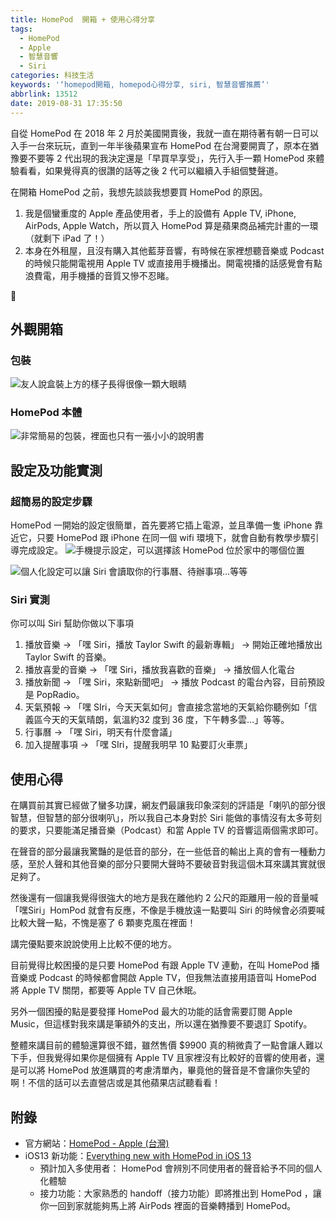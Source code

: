 ```yaml
---
title: HomePod  開箱 + 使用心得分享
tags:
  - HomePod
  - Apple
  - 智慧音響
  - Siri
categories: 科技生活
keywords: '‘homepod開箱, homepod心得分享, siri, 智慧音響推薦’'
abbrlink: 13512
date: 2019-08-31 17:35:50
---
```


自從 HomePod 在 2018 年 2 月於美國開賣後，我就一直在期待著有朝一日可以入手一台來玩玩，直到一年半後蘋果宣布 HomePod 在台灣要開賣了，原本在猶豫要不要等 2 代出現的我決定還是「早買早享受」，先行入手一顆 HomePod 來體驗看看，如果覺得真的很讚的話等之後 2 代可以繼續入手組個雙聲道。

在開箱 HomePod 之前，我想先談談我想要買 HomePod 的原因。
1. 我是個蠻重度的 Apple 產品使用者，手上的設備有 Apple TV, iPhone, AirPods, Apple Watch，所以買入 HomePod 算是蘋果商品補完計畫的一環（就剩下 iPad 了！）
2. 本身在外租屋，且沒有購入其他藍芽音響，有時候在家裡想聽音樂或 Podcast 的時候只能開電視用 Apple TV 或直接用手機播出。開電視播的話感覺會有點浪費電，用手機播的音質又慘不忍睹。

<!--more-->

## 外觀開箱
### 包裝
![友人說盒裝上方的樣子長得很像一顆大眼睛](/image1.jpg)

### HomePod 本體
![非常簡易的包裝，裡面也只有一張小小的說明書](/image2.jpg)

## 設定及功能實測
### 超簡易的設定步驟
HomePod 一開始的設定很簡單，首先要將它插上電源，並且準備一隻 iPhone 靠近它，只要 HomePod 跟 iPhone 在同一個 wifi 環境下，就會自動有教學步驟引導完成設定。
![手機提示設定，可以選擇該 HomePod 位於家中的哪個位置](/image3.jpg)

![個人化設定可以讓 Siri 會讀取你的行事曆、待辦事項...等等](/image4.jpg)

### Siri 實測
你可以叫 Siri 幫助你做以下事項
1. 播放音樂  -> 「嘿 Siri，播放 Taylor Swift 的最新專輯」 -> 開始正確地播放出 Taylor Swift 的音樂。
2. 播放喜愛的音樂 -> 「嘿 Siri，播放我喜歡的音樂」 -> 播放個人化電台
3. 播放新聞 -> 「嘿 Siri，來點新聞吧」 -> 播放 Podcast 的電台內容，目前預設是 PopRadio。
4. 天氣預報 -> 「嘿 SIri，今天天氣如何」會直接念當地的天氣給你聽例如「信義區今天的天氣晴朗，氣溫約32 度到 36 度，下午轉多雲...」等等。
5. 行事曆 -> 「嘿 Siri，明天有什麼會議」
6. 加入提醒事項 -> 「嘿 SIri，提醒我明早 10 點要訂火車票」

## 使用心得
在購買前其實已經做了蠻多功課，網友們最讓我印象深刻的評語是「喇叭的部分很智慧，但智慧的部分很喇叭」，所以我自己本身對於 Siri 能做的事情沒有太多苛刻的要求，只要能滿足播音樂（Podcast）和當 Apple TV 的音響這兩個需求即可。

在聲音的部分最讓我驚豔的是低音的部分，在一些低音的輸出上真的會有一種動力感，至於人聲和其他音樂的部分只要開大聲時不要破音對我這個木耳來講其實就很足夠了。

然後還有一個讓我覺得很強大的地方是我在離他約 2 公尺的距離用一般的音量喊「嘿Siri」HomPod 就會有反應，不像是手機放遠一點要叫 Siri 的時候會必須要喊比較大聲一點，不愧是塞了 6 顆麥克風在裡面！

講完優點要來說說使用上比較不便的地方。

目前覺得比較困擾的是只要 HomePod 有跟 Apple TV 連動，在叫 HomePod 播音樂或 Podcast 的時候都會開啟 Apple TV，但我無法直接用語音叫 HomePod 將 Apple TV 關閉，都要等 Apple TV 自己休眠。

另外一個困擾的點是要發揮 HomePod 最大的功能的話會需要訂閱 Apple Music，但這樣對我來講是筆額外的支出，所以還在猶豫要不要退訂 Spotify。

整體來講目前的體驗還算很不錯，雖然售價 $9900 真的稍微貴了一點會讓人難以下手，但我覺得如果你是個擁有 Apple TV 且家裡沒有比較好的音響的使用者，還是可以將 HomePod 放進購買的考慮清單內，畢竟他的聲音是不會讓你失望的啊！不信的話可以去直營店或是其他蘋果店試聽看看！

## 附錄
* 官方網站：[HomePod - Apple (台灣)](https://www.apple.com/tw/homepod/)
* iOS13 新功能：[Everything new with HomePod in iOS 13](https://appleinsider.com/articles/19/06/08/everything-new-with-homepod-in-ios-13)
	* 預計加入多使用者： HomePod 會辨別不同使用者的聲音給予不同的個人化體驗
	* 接力功能：大家熟悉的 handoff（接力功能）即將推出到 HomePod ，讓你一回到家就能夠馬上將 AirPods 裡面的音樂轉播到 HomePod。
